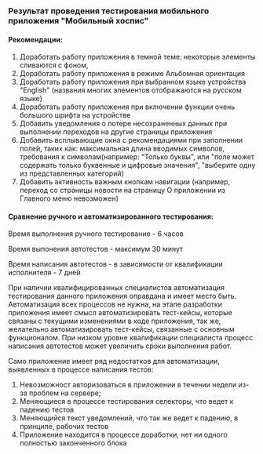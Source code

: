 ### Результат проведения тестирования мобильного приложения "Мобильный хоспис"

#### Рекомендации:

1. Доработать работу приложения в темной теме: некоторые элементы сливаются с фоном,
2. Доработать работу приложения в режиме Альбомная ориентация
3. Доработать работу приложения при выбранном языке устройства "English" (названия многих элементов отображаются на русском языке)
4. Доработать работу приложения при включении функции очень большого шрифта на устройстве
5. Добавить уведомления о потере несохраненных данных при выполнении переходов на другие страницы приложения
6. Добавить всплывающие окна с рекомендациями при заполнении полей, таких как: максимальная длина вводимых символов, требования к символам(например: "Только буквы", или "поле может содержать только буквенные и цифровые значения", "выберите одну из представленных категорий)
7. Добавить активность важным кнопкам навигации (например, переход со страницы новости на страницу О приложении из Главного меню невозможен)

#### Сравнение ручного и автоматизированного тестирования:

Время выполнения ручного тестирование - 6 часов

Время выпонения автотестов - максимум 30 минут

Время написания автотестов - в зависимости от квалификации исполнителя - 7 дней

При наличии квалифицированных специалистов автоматизация тестирования данного приложения оправдана и имеет место быть.
Автоматизация всех процессов не нужна, на этапе разработки приложения имеет смысл автоматизировать тест-кейсы, которые связаны с текущими изменениями в коде приложения, так же, желательно автоматизировать тест-кейсы, связанные с основным функционалом.
При низком уровне квалификации специалиста процесс написания автотестов может увеличить сроки выполнения работ.

Само приложение имеет ряд недостатков для автоматизации, выявленных в процессе написания тестов:

1. Невозможност авторизоваться в приложении в течении недели из-за проблем на сервере;
2. Меняющиеся в процессе тестирования селекторы, что ведет к падению тестов
3. Меняющийся текст уведомлений, что так же ведет к падению, в принципе, рабочих тестов
4. Приложение находится в процессе доработки, нет ни одного полностью законченного блока
